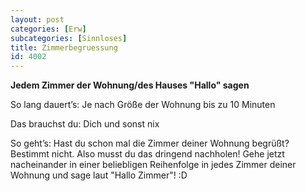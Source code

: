 ```yaml
---
layout: post
categories: [Erw]
subcategories: [Sinnloses]
title: Zimmerbegruessung
id: 4002
---
```

**Jedem Zimmer der Wohnung/des Hauses "Hallo" sagen**

So lang dauert’s: Je nach Größe der Wohnung bis zu 10 Minuten


Das brauchst du: Dich und sonst nix


So geht’s: Hast du schon mal die Zimmer deiner Wohnung begrüßt? Bestimmt nicht. Also musst du das dringend nachholen!
Gehe jetzt nacheinander in einer beliebligen Reihenfolge in jedes Zimmer deiner Wohnung und sage laut "Hallo Zimmer"! :D

